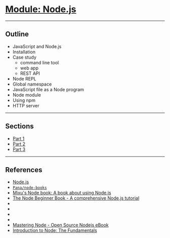 # [Module: Node.js](https://gitlab.com/impactbyte-arkademy/module-nodejs)

--------------------------------------------------------------------------------

## Outline

- JavaScript and Node.js
- Installation
- Case study
  - command line tool
  - web app
  - REST API
- Node REPL
- Global namespace
- JavaScript file as a Node program
- Node module
- Using npm
- HTTP server

--------------------------------------------------------------------------------

## Sections

- [Part 1](./1-NODEJS-DASAR.md)
- [Part 2](./2-NODEJS-MODULE.md)
- [Part 3](./3-NODEJS-SERVER.md)

--------------------------------------------------------------------------------

## References

- [Node.js](https://nodejs.org/en)
- [`Pana/node-books`](https://github.com/Pana/node-books)
- [Mixu's Node book: A book about using Node.js](http://book.mixu.net/node)
- [The Node Beginner Book - A comprehensive Node.js tutorial](https://www.nodebeginner.org)
- [](https://github.com/azat-co/practicalnode)
- [](https://github.com/RisingStack/risingstack-bootcamp)
- [](https://node.university/courses/category/free)
- [](https://thenewstack.io/open-source-profile-mikeal-rogers-node-js)
- [Mastering Node - Open Source Nodejs eBook](https://visionmedia.github.io/masteringnode)
- [Introduction to Node: The Fundamentals](https://egghead.io/courses/introduction-to-node-the-fundamentals)
